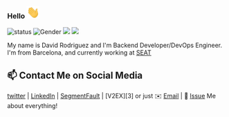 ### Hello <img src="https://raw.githubusercontent.com/esedArk/esedArk/main/wave.gif" width="30px">

![status](https://img.shields.io/badge/status-up-brightgreen) ![Gender](https://img.shields.io/badge/gender-%F0%9F%A4%B5-lightgrey) ![](https://img.shields.io/badge/Relationship-Single-red)  ![](https://visitor-badge.glitch.me/badge?page_id=github.com/esedArk)

My name is David Rodriguez and I'm Backend Developer/DevOps Engineer. I'm from Barcelona, and currently working at [SEAT](https://www.seat.es)


## 📫 Contact Me on Social Media

[twitter][0] | [LinkedIn][1] | [SegmentFault][2] | [V2EX][3] or just ✉️ [Email](mailto:esedark@gmail.com) | 💬 [Issue](https://github.com/esedArk/esedArk/issues/me) Me about everything!
<!-- Icons -->

[1.2]: https://raw.githubusercontent.com/esedArk/esedArk/master/twitter.png (twitter esedArk)
[2.2]: https://raw.githubusercontent.com/esedArk/esedArk/master/linkedin.png (LinkedIn David Rodriguez)

<!-- Links to your social media accounts -->

[1]: https://twitter.com/esedark
[2]: https://www.linkedin.com/in/davidrodriguez23/





[0]: https://twitter.com/esedark
[1]: https://www.linkedin.com/in/davidrodriguez23/
